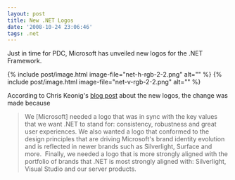 ```yaml
---
layout: post
title: New .NET Logos
date: '2008-10-24 23:06:46'
tags: .net
---
```


Just in time for PDC, Microsoft has unveiled new logos for the .NET Framework.

{% include post/image.html image-file="net-h-rgb-2-2.png" alt="" %}
{% include post/image.html image-file="net-v-rgb-2-2.png" alt="" %}

According to Chris Keonig's [blog post](http://blogs.msdn.com/chkoenig/archive/2008/10/24/new-net-logos-announced-today.aspx) about the new logos, the change was made because

> We [Microsoft] needed a logo that was in sync with the key values that we want .NET to stand for: consistency, robustness and great user experiences. We also wanted a logo that conformed to the design principles that are driving Microsoft's brand identity evolution and is reflected in newer brands such as Silverlight, Surface and more.  Finally, we needed a logo that is more strongly aligned with the portfolio of brands that .NET is most strongly aligned with: Silverlight, Visual Studio and our server products.
